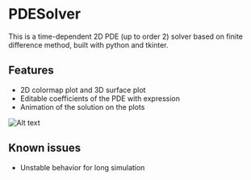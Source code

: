 # PDESolver

This is a time-dependent 2D PDE (up to order 2) solver based on finite difference method, built with python and tkinter.

## Features
- 2D colormap plot and 3D surface plot
- Editable coefficients of the PDE with expression
- Animation of the solution on the plots

![Alt text](/pde_solving.gif?rax=true "PDE solving example")

## Known issues
- Unstable behavior for long simulation
